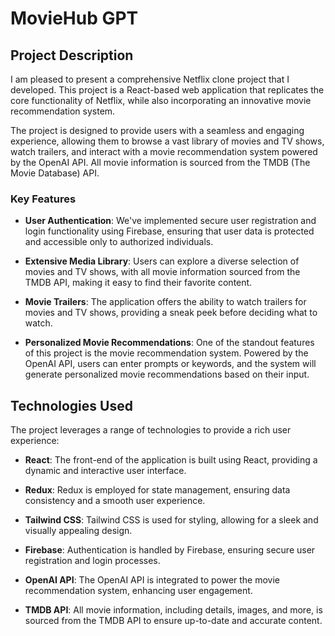 # MovieHub GPT

## Project Description

I am pleased to present a comprehensive Netflix clone project that I developed. This project is a React-based web application that replicates the core functionality of Netflix, while also incorporating an innovative movie recommendation system.

The project is designed to provide users with a seamless and engaging experience, allowing them to browse a vast library of movies and TV shows, watch trailers, and interact with a movie recommendation system powered by the OpenAI API. All movie information is sourced from the TMDB (The Movie Database) API.

### Key Features

- **User Authentication**: We've implemented secure user registration and login functionality using Firebase, ensuring that user data is protected and accessible only to authorized individuals.

- **Extensive Media Library**: Users can explore a diverse selection of movies and TV shows, with all movie information sourced from the TMDB API, making it easy to find their favorite content.

- **Movie Trailers**: The application offers the ability to watch trailers for movies and TV shows, providing a sneak peek before deciding what to watch.

- **Personalized Movie Recommendations**: One of the standout features of this project is the movie recommendation system. Powered by the OpenAI API, users can enter prompts or keywords, and the system will generate personalized movie recommendations based on their input.


## Technologies Used

The project leverages a range of technologies to provide a rich user experience:

- **React**: The front-end of the application is built using React, providing a dynamic and interactive user interface.

- **Redux**: Redux is employed for state management, ensuring data consistency and a smooth user experience.

- **Tailwind CSS**: Tailwind CSS is used for styling, allowing for a sleek and visually appealing design.

- **Firebase**: Authentication is handled by Firebase, ensuring secure user registration and login processes.

- **OpenAI API**: The OpenAI API is integrated to power the movie recommendation system, enhancing user engagement.

- **TMDB API**: All movie information, including details, images, and more, is sourced from the TMDB API to ensure up-to-date and accurate content.

